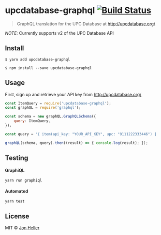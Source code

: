 # upcdatabase-graphql [![Build Status](https://travis-ci.org/blindman/upcdatabase-graphql.svg?branch=master)](https://travis-ci.org/blindman/upcdatabase-graphql)

> GraphQL translation for the UPC Database at http://upcdatabase.org/

*NOTE*: Currently supports v2 of the UPC Database API


## Install

```
$ yarn add upcdatabase-graphql
```

```
$ npm install --save upcdatabase-graphql
```


## Usage

First, sign up and retrieve your API key from http://upcdatabase.org/

```js
const ItemQuery = require('upcdatabase-graphql');
const graphQL = require('graphql');

const schema = new graphQL.GraphQLSchema({
	query: ItemQuery,
});

const query = '{ item(api_key: "YOUR_API_KEY", upc: "0111222333446") { valid, reason, number, itemName, alias, description, avg_price, rateUp, rateDown } }';

graphQL(schema, query).then((result) => { console.log(result); });
```

## Testing

#### GraphiQL

```
yarn run graphiql
```

#### Automated

```
yarn test
```

## License

MIT © [Jon Heller](https://github.com/blindman)
